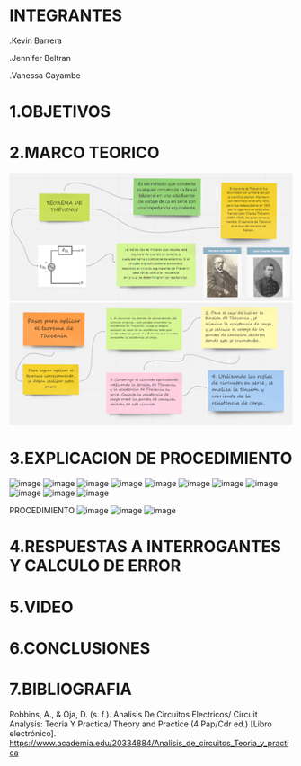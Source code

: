 # INTEGRANTES
.Kevin Barrera

.Jennifer Beltran

.Vanessa Cayambe

# 1.OBJETIVOS


# 2.MARCO TEORICO
![](https://github.com/Kevinsan21/Lab-2-P2-PICTURES/blob/main/Teoria-lab5.PNG)
![](https://github.com/Kevinsan21/Lab-2-P2-PICTURES/blob/main/Teoria2-lab5.PNG)

# 3.EXPLICACION DE PROCEDIMIENTO 

![image](https://user-images.githubusercontent.com/84421020/127089022-8135ad24-38ca-4c8c-89c3-d6f90583eee1.png)
![image](https://user-images.githubusercontent.com/84421020/127089128-998fa810-7640-42d6-a021-c3533b0ecee5.png)
![image](https://user-images.githubusercontent.com/84421020/127088308-587fd7de-9042-4efd-96e9-cc8c5956650a.png)
![image](https://user-images.githubusercontent.com/84421020/127088329-36f7845b-8fc1-4be4-a369-a3b271ac907a.png)
![image](https://user-images.githubusercontent.com/84421020/127089212-469a0949-b1d0-4af0-b8a3-03896c9ec05e.png)
![image](https://user-images.githubusercontent.com/84421020/127088337-43879b8b-69ed-4678-b15f-6d7fe05a3dff.png)
![image](https://user-images.githubusercontent.com/84421020/127089284-4fc49262-e7f9-4c9c-8293-525c02d8c6a8.png)
![image](https://user-images.githubusercontent.com/84421020/127088353-79f6d846-575a-4e72-b76c-0dfffd66894c.png)
![image](https://user-images.githubusercontent.com/84421020/127089344-d8f23bcb-56e6-4df3-822a-0c2b6615c709.png)
![image](https://user-images.githubusercontent.com/84421020/127088367-f1f64b9f-1d36-4f0e-b6d8-e4b070611031.png)
![image](https://user-images.githubusercontent.com/84421020/127088385-5a834415-32d5-4b60-ad24-ac94c6f7b0ca.png)

PROCEDIMIENTO
![image](https://user-images.githubusercontent.com/84421020/127088693-4cf6558c-1c1f-4ff2-b1fe-bb7c2567004d.png)
![image](https://user-images.githubusercontent.com/84421020/127088787-696a77f1-7f93-45d4-8f0a-434305fe64c1.png)
![image](https://user-images.githubusercontent.com/84421020/127088882-c05ff5b6-20ff-46e3-8968-75e9e696df0b.png)


# 4.RESPUESTAS A INTERROGANTES Y CALCULO DE ERROR

# 5.VIDEO


# 6.CONCLUSIONES 


# 7.BIBLIOGRAFIA

Robbins, A., & Oja, D. (s. f.). Analisis De Circuitos Electricos/ Circuit Analysis: Teoria Y Practica/ Theory and Practice (4 Pap/Cdr ed.) [Libro electrónico]. https://www.academia.edu/20334884/Analisis_de_circuitos_Teoria_y_practica

